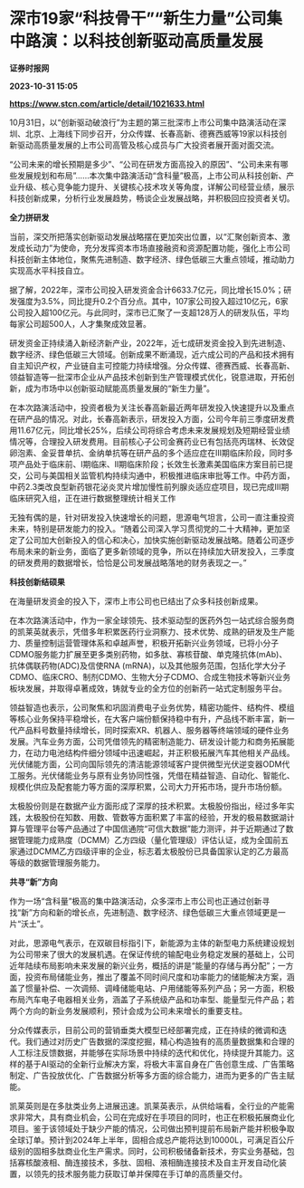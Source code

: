 # 深市19家“科技骨干”“新生力量”公司集中路演：以科技创新驱动高质量发展
**证券时报网**

**2023-10-31 15:05**

**https://www.stcn.com/article/detail/1021633.html**

10月31日，以“创新驱动破浪行”为主题的第三批深市上市公司集中路演活动在深圳、北京、上海线下同步召开，分众传媒、长春高新、德赛西威等19家以科技创新驱动高质量发展的上市公司高管及核心成员与广大投资者展开面对面交流。

“公司未来的增长预期是多少”、“公司在研发方面高投入的原因”、“公司未来有哪些发展规划和布局”……本次集中路演活动“含科量”极高，上市公司从科技创新、产业升级、核心竞争能力提升、关键核心技术攻关等角度，详解公司经营业绩，展示科技创新成果，分析行业发展趋势，畅谈企业发展战略，并积极回应投资者关切。

**全力拼研发**

当前，深交所把落实创新驱动发展战略摆在更加突出位置，以“汇聚创新资本、激发成长动力”为使命，充分发挥资本市场直接融资和资源配置功能，强化上市公司科技创新主体地位，聚焦先进制造、数字经济、绿色低碳三大重点领域，推动助力实现高水平科技自立。

据了解，2022年，深市公司投入研发资金合计6633.7亿元，同比增长15.0%；研发强度为3.5%，同比提升0.2个百分点。其中，107家公司投入超过10亿元，6家公司投入超100亿元。与此同时，深市已汇聚了一支超128万人的研发队伍，平均每家公司超500人，人才集聚成效显著。

研发资金正持续涌入新经济新产业，2022年，近七成研发资金投入到先进制造、数字经济、绿色低碳三大领域。创新成果不断涌现，近六成公司的产品和技术拥有自主知识产权，产业链自主可控能力持续增强。分众传媒、德赛西威、长春高新、领益智造等一批深市企业从产品技术创新到生产管理模式优化，锐意进取，开拓创新，成为市场中以创新驱动赋能高质量发展的“新生力量”。

在本次路演活动中，投资者极为关注长春高新最近两年研发投入快速提升以及重点在研产品的情况。对此，长春高新表示，研发投入方面，公司今年前三季度研发费用11.67亿元，同比增长25%，后续公司将综合考虑未来发展规划及短期经营业绩情况等，合理投入研发费用。目前核心子公司金赛药业已有包括亮丙瑞林、长效促卵泡素、金妥昔单抗、金纳单抗等在研产品的多个适应症在III期临床阶段，同时多项产品处于临床前、I期临床、II期临床阶段；长效生长激素美国临床方案目前已提交，公司与美国相关监管机构持续沟通中，积极推进临床审批等工作。中药方面，中药2.3类改良型新药银花泌炎灵片增加慢性前列腺炎适应症项目，现已完成Ⅲ期临床研究入组，正在进行数据整理统计相关工作

无独有偶的是，针对研发投入快速增长的问题，思源电气坦言，公司一直注重投资未来，特别是研发能力的投入。“随着公司深入学习贯彻党的二十大精神，更加坚定了公司加大创新投入的信心和决心，加快实施创新驱动发展战略。随着公司逐步布局未来的新业务，面临了更多新领域的竞争，所以在持续加大研发投入，三季度的研发费用的数据增长，恰恰是公司发展战略落地的财务表现之一。”

**科技创新结硕果**

在海量研发资金的投入下，深市上市公司也已结出了众多科技创新成果。

在本次路演活动中，作为一家全球领先、技术驱动型的医药外包一站式综合服务商的凯莱英就表示，凭借多年积累医药行业洞察力、技术优势、成熟的研发及生产能力、质量控制运营管理体系和卓越声誉，积极开拓新兴业务领域，已将小分子CDMO服务能力扩展至更多类别药物，如多肽、寡核苷酸、单克隆抗体(mAb)、抗体偶联药物(ADC)及信使RNA (mRNA)，以及其他服务范围，包括化学大分子CDMO、临床CRO、制剂CDMO、生物大分子CDMO、合成生物技术等新兴业务板块发展，并取得卓著成效，铸就专业的全方位的创新药一站式定制服务平台。

领益智造也表示，公司聚焦和巩固消费电子业务优势，精密功能件、结构件、模组等核心业务保持平稳增长，在大客户端份额保持稳中有升，产品线不断丰富，新一代产品料号数量持续增长，同时探索XR、机器人、服务器等终端领域的硬件业务发展。汽车业务方面，公司凭借领先的精密制造能力、研发设计能力和商务拓展能力，在动力电池结构件细分领域中迅速崛起，并正积极拓展汽车其他相关产品线。光伏储能方面，公司向国际领先的清洁能源领域客户提供微型光伏逆变器ODM代工服务。光伏储能业务与原有业务协同性强，凭借在精益智造、自动化、智能化、规模化供应及配套能力等方面的深厚积累，公司大力开拓市场，提升市场份额。

太极股份则是在数据产业方面形成了深厚的技术积累。太极股份指出，经过多年实践，太极股份在知数、用数、管数等方面积累了丰富的经验，开发的极易数据湖计算与管理平台等产品通过了中国信通院“可信大数据”能力测评，并于近期通过了数据管理能力成熟度（DCMM）乙方四级（量化管理级）评估认证，成为全国前五家通过DCMM乙方四级评审的企业，标志着太极股份已具备国家认定的乙方最高等级的数据管理服务能力。

**共寻“新”方向**

作为一场“含科量”极高的集中路演活动，众多深市上市公司也正通过创新寻找“新”方向和新的增长点，先进制造、数字经济、绿色低碳三大重点领域更是一片“沃土”。

对此，思源电气表示，在双碳目标指引下，新能源为主体的新型电力系统建设规划为公司带来了很大的发展机遇。在保证传统的输配电业务稳定发展的基础上，公司近年陆续布局影响未来发展的新兴业务，概括的讲是“能量的存储与再分配”；一方面，投资布局储能业务，推出了覆盖不同时间尺度和功率能力的储能解决方案，涵盖了惯量补偿、一次调频、调峰储能电站、户用储能等系列产品；另一方面，积极布局汽车电子电器相关业务，涵盖了子系统级产品和功率型、能量型元件产品；若两个方向的新业务发展顺利，预计会成为公司未来增长的重要支柱。

分众传媒表示，目前公司的营销垂类大模型已经部署完成，正在持续的微调和迭代。我们通过对历史广告数据的深度挖掘，精心构造独有的高质量数据集和合理的人工标注反馈数据，并能够在实际场景中持续的迭代和优化，持续提升其能力。这样的基于AI驱动的全新行业解决方案，将极大丰富自身在广告创意生成、广告策略制定、广告投放优化、广告数据分析等多方面的综合能力，进而为更多的广告主赋能。

凯莱英则是在多肽类业务上进展迅速。凯莱英表示，从供给端看，全行业的产能需求非常大，具有商业机会，公司在完成好在手项目的同时，也正在积极拓展商业化项目。鉴于该领域处于缺少产能的情况，公司做出预判提前布局新产能并积极争取全球订单。预计到2024年上半年，固相合成总产能将达到10000L，可满足百公斤级别的固相多肽商业化生产需求。同时，公司积极储备新技术，夯实业务基础，包括寡核酸液相、酶连接技术，多肽、固相、液相酶连接技术及自主开发自动化装置，以领先的技术服务能力获取订单并保障在手订单的高质量交付。